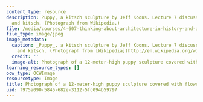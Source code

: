 ```yaml
---
content_type: resource
description: Puppy, a kitsch sculpture by Jeff Koons. Lecture 7 discusses avant-garde
  and kitsch. (Photograph from Wikipedia.)
file: /media/courses/4-607-thinking-about-architecture-in-history-and-at-present-fall-2009/f975a0905845682e31125fc094b59797_4-607f09.jpg
file_type: image/jpeg
image_metadata:
  caption: _Puppy_, a kitsch sculpture by Jeff Koons. Lecture 7 discusses avant-garde
    and kitsch. (Photograph from [Wikipedia](http://en.wikipedia.org/wiki/File:Bilbao_Jeff_Koons_Puppy.jpg).)
  credit: ''
  image-alt: Photograph of a 12-meter-high puppy sculpture covered with flowers.
learning_resource_types: []
ocw_type: OCWImage
resourcetype: Image
title: Photograph of a 12-meter-high puppy sculpture covered with flowers
uid: f975a090-5845-682e-3112-5fc094b59797
---
```

